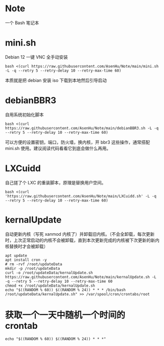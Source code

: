 # Note
一个 Bash 笔记本

# mini.sh

Debian 12 一键 VNC 全手动安装

```shell
bash <(curl https://raw.githubusercontent.com/AsenHu/Note/main/mini.sh -L -q --retry 5 --retry-delay 10 --retry-max-time 60)
```

本质就是把 debian 安装 iso 下载到本地然后引导启动

# debianBBR3

自用系统初始化脚本

```shell
bash <(curl https://raw.githubusercontent.com/AsenHu/Note/main/debianBBR3.sh -L -q --retry 5 --retry-delay 10 --retry-max-time 60)
```

可以方便的设置密钥，端口，防火墙，换内核，开 bbr3 这些操作，通常搭配 mini.sh 使用。建议阅读代码看看它到底会做什么再用。

# LXCuidd

自己搓了个 LXC 的重装脚本，原理是替换用户空间。

```shell
bash <(curl 'https://raw.githubusercontent.com/AsenHu/Note/main/LXCuidd.sh' -L -q --retry 5 --retry-delay 10 --retry-max-time 60)
```

# kernalUpdate

自动更新内核（写死 xanmod 内核了）并卸载旧内核。（不会全卸载，每次更新时，上次正常启动的内核不会被卸载，直到本次更新完成的内核被下次更新的新内核替换时才会被卸载）

```shell
apt update
apt install cron -y
# rm -rvf /root/updateData
mkdir -p /root/updateData
curl -o /root/updateData/kernalUpdate.sh https://raw.githubusercontent.com/AsenHu/Note/main/kernalUpdate.sh -L -q --retry 5 --retry-delay 10 --retry-max-time 60
chmod +x /root/updateData/kernalUpdate.sh
echo "$((RANDOM % 60)) $((RANDOM % 24)) * * * /bin/bash /root/updateData/kernalUpdate.sh" >> /var/spool/cron/crontabs/root
```

# 获取一个一天中随机一个时间的 crontab

```
echo "$((RANDOM % 60)) $((RANDOM % 24)) * * *"
```
